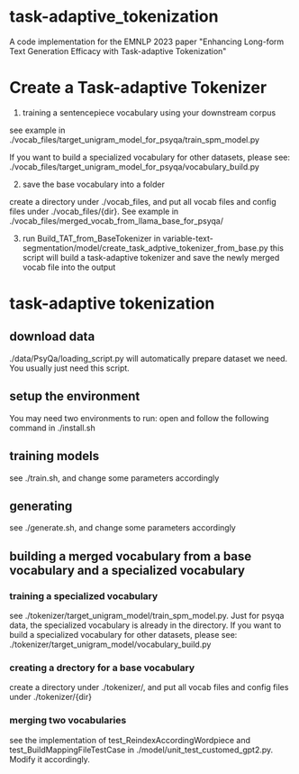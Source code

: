 # task-adaptive_tokenization
A code implementation for the EMNLP 2023 paper "Enhancing Long-form Text Generation Efficacy with Task-adaptive Tokenization"

# Create a Task-adaptive Tokenizer

1. training a sentencepiece vocabulary using your downstream corpus

see example in ./vocab_files/target_unigram_model_for_psyqa/train_spm_model.py

If you want to build a specialized vocabulary for other datasets, please see: ./vocab_files/target_unigram_model_for_psyqa/vocabulary_build.py

2. save the base vocabulary into a folder

create a directory under ./vocab_files, and put all vocab files and config files under ./vocab_files/{dir}. See example in ./vocab_files/merged_vocab_from_llama_base_for_psyqa/

3. run Build_TAT_from_BaseTokenizer in variable-text-segmentation/model/create_task_adptive_tokenizer_from_base.py
this script will build a task-adaptive tokenizer and save the newly merged vocab file into the output

# task-adaptive tokenization
## download data

./data/PsyQa/loading_script.py will automatically prepare dataset we need. You usually just need this script.


## setup the environment
You may need two environments to run:
open and follow the following command in ./install.sh

## training models

see ./train.sh, and change some parameters accordingly

## generating

see ./generate.sh, and change some parameters accordingly


## building a merged vocabulary from a base vocabulary and a specialized vocabulary
### training a specialized vocabulary
see ./tokenizer/target_unigram_model/train_spm_model.py. Just for psyqa data, the specialized vocabulary is already in the directory.
If you want to build a specialized vocabulary for other datasets, please see: ./tokenizer/target_unigram_model/vocabulary_build.py
### creating a drectory for a base vocabulary
create a directory under ./tokenizer/, and put all vocab files and config files under ./tokenizer/{dir}
### merging two vocabularies 
see the implementation of  test_ReindexAccordingWordpiece and test_BuildMappingFileTestCase in ./model/unit_test_customed_gpt2.py. Modify it accordingly.
